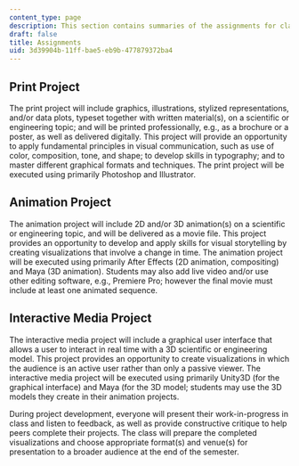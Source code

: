 ```yaml
---
content_type: page
description: This section contains summaries of the assignments for class.
draft: false
title: Assignments
uid: 3d39904b-11ff-bae5-eb9b-477879372ba4
---
```

## Print Project

The print project will include graphics, illustrations, stylized representations, and/or data plots, typeset together with written material(s), on a scientific or engineering topic; and will be printed professionally, e.g., as a brochure or a poster, as well as delivered digitally. This project will provide an opportunity to apply fundamental principles in visual communication, such as use of color, composition, tone, and shape; to develop skills in typography; and to master different graphical formats and techniques. The print project will be executed using primarily Photoshop and Illustrator.

## Animation Project

The animation project will include 2D and/or 3D animation(s) on a scientific or engineering topic, and will be delivered as a movie file. This project provides an opportunity to develop and apply skills for visual storytelling by creating visualizations that involve a change in time. The animation project will be executed using primarily After Effects (2D animation, compositing) and Maya (3D animation). Students may also add live video and/or use other editing software, e.g., Premiere Pro; however the final movie must include at least one animated sequence.

## Interactive Media Project

The interactive media project will include a graphical user interface that allows a user to interact in real time with a 3D scientific or engineering model. This project provides an opportunity to create visualizations in which the audience is an active user rather than only a passive viewer. The interactive media project will be executed using primarily Unity3D (for the graphical interface) and Maya (for the 3D model; students may use the 3D models they create in their animation projects.

During project development, everyone will present their work-in-progress in class and listen to feedback, as well as provide constructive critique to help peers complete their projects. The class will prepare the completed visualizations and choose appropriate format(s) and venue(s) for presentation to a broader audience at the end of the semester.